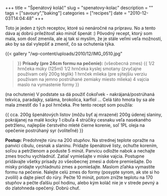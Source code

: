 +++
title = "Špenátový koláč"
slug = "spenatovy-kolac"
description = ""
tags = ["savoury","baking"]
categories = ["recipes"]
date = "2010-12-03T14:04:48"
+++

Toto je jeden z tých receptov, ktoré sú nenáročné na prípravu. No a tento dáva aj dobrú príležitosť
ako minúť špenát :) Pôvodný recept, ktorý som mala, som dosť zmenila, ale aj tak si myslím, že je
stále veľmi veľa možností, ako by sa dal vylepšiť a zmeniť, čo sa ochutenia týka.

{{< gallery
    "/wp-content/uploads/2010/12/IMG_0510.jpg"
>}}
**Prísady (pre 24cm formu na pečenie):**
(všeobecná zmes)
{{ 1/2 hrnčeka múky (125ml)
1/2 hrnčeka kyslej smotany (zvyčajne používam celý 200g téglik)
1 hrnček mlieka (pre sýtejšiu verziu používam na jemno postrúhané zemiaky miesto mlieka)
4 vajcia
maslo na vymastenie formy }}
 
(na ochutenie)
V podstate sa dá použiť čokoľvek - nakrájaná/postrúhaná tekvica, paradajky, saláma, brokolica,
karfiol ... Celá táto hmota by sa ale mala zmestiť do 1 a pol hrnčeka. Pre tento recept som
použila:

{{ cca. 200g špenátových listov (môžu byť aj mrazené)
200g údenej slaniny, pokrájanej na malé kocky
1 cibuľa
4 strúčiky cesnaku
veľa nasekaného petržlenu, najlepšie čerstvého
mleté čierne korenie, soľ
1PL oleja na opečenie
postrúhaný syr (voliteľné) }}
 
**Postup:**
Predohrejte rúru na 200 stupňov. Na strednej teplote opražte na panvici cibulu, cesnak a slaninu.
Pridajte špenátové listy, ochuťte korením, soľou a petržlenom a poduste 5 minút. Panvicu odložte
nabok a nechajte zmes trochu vychladnúť. Zatiaľ vymiešajte v miske vajcia. Postupne pridávajte
všetky prísady zo všeobecnej zmesi a dobre premiešajte. Do misky pridajte vychladnutú zmes a
pomiešajte. Maslom zľahka vymastite formu na pečenie. Nalejte celú zmes do formy (posypte syrom, ak
ste si ho zvolili) a dajte piecť do rúry. Pečte 10 minút, potom znížte teplotu na 170 stupňov a
pečte ďalšiu pol hodinu, alebo kým koláč nie je v strede pevný a do zlatohneda opečený. Dobrú chuť.
